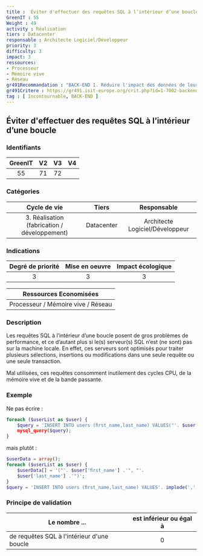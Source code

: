 ```yaml
---
title :  Éviter d'effectuer des requêtes SQL à l’intérieur d’une boucle
GreenIT : 55
Weight : 49
activity : Réalisation
tiers : Datacenter
responsable : Architecte Logiciel/Développeur
priority: 3
difficulty: 3
impact: 3
ressources:
- Processeur
- Mémoire vive
- Réseau
gr491Recommandation : "BACK-END 1. Réduire l'impact des données de leur stockage et accès"
gr491Critere : https://gr491.isit-europe.org/crit.php?id=1-7002-backend-chaque-echange-va-consommer-des-ressources-sur
tag : [ Incontournable, BACK-END ]
---
```


## Éviter d'effectuer des requêtes SQL à l’intérieur d’une boucle

### Identifiants

| GreenIT |  V2  |  V3  |  V4  |
|:-------:|:----:|:----:|:----:|
|   55   |  71 | 72  |      |

### Catégories

| Cycle de vie |  Tiers  |  Responsable  |
|:---------:|:----:|:----:|
| 3. Réalisation (fabrication / développement) | Datacenter | Architecte Logiciel/Développeur |

### Indications

| Degré de priorité |      Mise en oeuvre       |  Impact écologique    |
|:-------------------:|:-------------------------:|:---------------------:|
| 3 | 3 | 3 |

|Ressources Economisées                                      |
|:----------------------------------------------------------:|
|   Processeur / Mémoire vive / Réseau  |

### Description

Les requêtes SQL à l’intérieur d’une boucle posent de gros problèmes de performance, et ce d’autant plus si le(s) serveur(s) SQL n’est (ne sont) pas sur la machine locale. En effet, ces serveurs sont optimisés pour traiter plusieurs sélections, insertions ou modifications dans une seule requête ou une seule transaction.

Mal utilisées, ces requêtes consomment inutilement des cycles CPU, de la mémoire vive et de la bande passante.

### Exemple

Ne pas écrire :
```php
foreach ($userList as $user) {
    $query = 'INSERT INTO users (ﬁrst_name,last_name) VALUES("'. $user['ﬁrst_name'] .'", "'. $user['last_ name'] .'")';
    mysql_query($query);
}
```
mais plutôt :
```php
$userData = array();
foreach ($userList as $user) {
    $userData[] = '("'. $user['ﬁrst_name'] .'", "'.
    $user['last_name'] .'")';
}
$query = 'INSERT INTO users (ﬁrst_name,last_name) VALUES'. implode(',', $userData); mysql_query($query);
```

### Principe de validation

| Le nombre ...     | est inférieur ou égal à   |  
|-------------------|:-------------------------:|
| de requêtes SQL à l'intérieur d'une boucle  |  0 |
